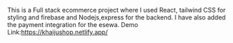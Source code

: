 This is a Full stack ecommerce project where I used React, tailwind CSS for styling and firebase and Nodejs,express for the backend.
I have also added the payment integration for the esewa.
Demo Link:https://khaijushop.netlify.app/
